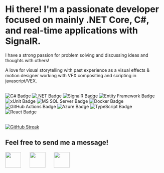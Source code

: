 <div>
  <h1>Hi there! I'm a passionate developer focused on mainly .NET Core, C#, and real-time applications with SignalR.</h1>
  <p>I have a strong passion for problem solving and discussing ideas and thoughts with others! </p>
  <p>A love for visual storytelling with past experience as a visual effects & motion designer working with VFX compositing and scripting in javascript/VEX.</p>
  <br>
</div>

<a href="https://docs.microsoft.com/en-us/dotnet/csharp/" style="text-decoration: none;">
    <img src="https://img.shields.io/badge/-C%23-239120?style=flat-square&logo=c-sharp&logoColor=white" alt="C# Badge">
</a>

<a href="https://docs.microsoft.com/en-us/dotnet/" style="text-decoration: none;">
    <img src="https://img.shields.io/badge/-.NET-512BD4?style=flat-square&logo=dotnet&logoColor=white" alt=".NET Badge">
</a>

<a href="https://dotnet.microsoft.com/apps/aspnet/signalr" style="text-decoration: none;">
    <img src="https://img.shields.io/badge/-SignalR-AC1400?style=flat-square&logo=signalr&logoColor=white" alt="SignalR Badge">
</a>

<a href="https://docs.microsoft.com/en-us/ef/" style="text-decoration: none;">
    <img src="https://img.shields.io/badge/-Entity%20Framework-512BD4?style=flat-square&logo=entity-framework&logoColor=white" alt="Entity Framework Badge">
</a>

<a href="https://xunit.net/docs/getting-started" style="text-decoration: none;">
    <img src="https://img.shields.io/badge/-xUnit-5B2D90?style=flat-square&logo=xunit&logoColor=white" alt="xUnit Badge">
</a>

<a href="https://docs.microsoft.com/en-us/sql/" style="text-decoration: none;">
    <img src="https://img.shields.io/badge/-MS%20SQL%20Server-CC2927?style=flat-square&logo=microsoft-sql-server&logoColor=white" alt="MS SQL Server Badge">
</a>

<a href="https://www.docker.com/get-started" style="text-decoration: none;">
    <img src="https://img.shields.io/badge/-Docker-2496ED?style=flat-square&logo=docker&logoColor=white" alt="Docker Badge">
</a>

<a href="https://docs.github.com/en/actions" style="text-decoration: none;">
    <img src="https://img.shields.io/badge/-GitHub%20Actions-2088FF?style=flat-square&logo=github-actions&logoColor=white" alt="GitHub Actions Badge">
</a>

<a href="https://azure.microsoft.com/en-us/" style="text-decoration: none;">
    <img src="https://img.shields.io/badge/-Azure-0089D6?style=flat-square&logo=microsoft-azure&logoColor=white" alt="Azure Badge">
</a>

<a href="https://www.typescriptlang.org/docs/" style="text-decoration: none;">
    <img src="https://img.shields.io/badge/-TypeScript-007ACC?style=flat-square&logo=typescript&logoColor=white" alt="TypeScript Badge">
</a>

<a href="https://reactjs.org/docs/getting-started.html" style="text-decoration: none;">
    <img src="https://img.shields.io/badge/-React-61DAFB?style=flat-square&logo=react&logoColor=black" alt="React Badge">
</a>

<br>
<br>

[![GitHub Streak](http://github-readme-streak-stats.herokuapp.com?user=william00771&theme=dark&date_format=j%20M%5B%20Y%5D)](https://git.io/streak-stats)

<h2>Feel free to send me a message!</h2>

<a href="https://www.linkedin.com/in/william-f-lindberg/"><img src="https://upload.wikimedia.org/wikipedia/commons/c/ca/LinkedIn_logo_initials.png" width="50px"/></a>&nbsp;&nbsp;&nbsp;&nbsp;&nbsp;&nbsp;
<a href="mailto:william.f.lindberg@hotmail.com"><img src="https://upload.wikimedia.org/wikipedia/commons/9/90/Outlook.com_icon_%282012-2019%29.svg" width="50px"/></a>&nbsp;&nbsp;&nbsp;&nbsp;&nbsp;&nbsp;
<a href="https://www.instagram.com/williamflindberg/"><img src="https://upload.wikimedia.org/wikipedia/commons/a/a5/Instagram_icon.png" width="50px"/></a>
